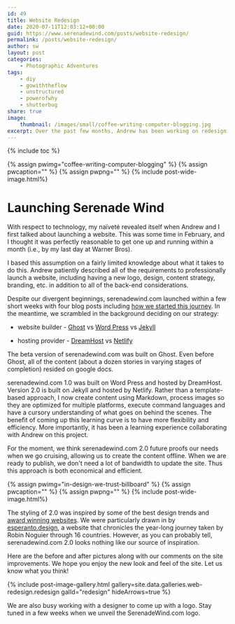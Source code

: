 ```yaml
---
id: 49
title: Website Redesign
date: 2020-07-11T12:03:12+00:00
guid: https://www.serenadewind.com/posts/website-redesign/
permalink: /posts/website-redesign/
author: sw
layout: post
categories:
    - Photographic Adventures
tags:
    - diy
    - gowiththeflow
    - unstructured
    - powerofwhy
    - shutterbug
share: true
image:
    thumbnail: /images/small/coffee-writing-computer-blogging.jpg 
excerpt: Over the past few months, Andrew has been working on redesigning serenadewind.com to make our lives easier when we're offshore. We also took this as an opportunity to improve your experience - intuitive navigation, introduce more content, and pretty it up.   
---
```

{% include toc %}

{% assign pwimg="coffee-writing-computer-blogging" %}
{% assign pwcaption="" %}
{% assign pwpng="" %}
{% include post-wide-image.html%}

# Launching Serenade Wind

With respect to technology, my naïveté revealed itself when Andrew and I first talked about launching a website. This was some time in February, and I thought it was perfectly reasonable to get one up and running within a month (i.e., by my last day at Warner Bros). 

I based this assumption on a fairly limited knowledge about what it takes to do this. Andrew patiently described all of the requirements to professionally launch a website, including having a new logo, design, content strategy, branding, etc. in addition to all of the back-end considerations.

Despite our divergent beginnings, serenadewind.com launched within a few short weeks with four blog posts including [how we started this journey](/posts/time-to-go-to-the-whiteboard/). In the meantime, we scrambled in the background deciding on our strategy:

-   website builder - [Ghost](https://ghost.org/) vs [Word Press](https://wordpress.com/) vs [Jekyll](https://jekyllrb.com/)

-   hosting provider - [DreamHost](https://www.dreamhost.com/) vs [Netlify](https://www.netlify.com/)

The beta version of serenadewind.com was built on Ghost. Even before Ghost, all of the content (about a dozen stories in varying stages of completion) resided on google docs.

serenadewind.com 1.0 was built on Word Press and hosted by DreamHost. Version 2.0 is built on Jekyll and hosted by Netlify. Rather than a template-based approach, I now create content using Markdown, process images so they are optimized for multiple platforms, execute command languages and have a cursory understanding of what goes on behind the scenes. The benefit of coming up this learning curve is to have more flexibility and efficiency. More importantly, it has been a learning experience collaborating with Andrew on this project.

For the moment, we think serenadewind.com 2.0 future proofs our needs when we go cruising, allowing us to create the content offline. When we are ready to publish, we don't need a lot of bandwidth to update the site. Thus this approach is both economical and efficient.

{% assign pwimg="in-design-we-trust-billboard" %}
{% assign pwcaption="" %}
{% assign pwpng="" %}
{% include post-wide-image.html%}

The styling of 2.0 was inspired by some of the best design trends and [award winning websites](https://www.awwwards.com/websites/). We were particularly drawn in by [esperanto.design](https://esperanto.design/), a website that chronicles the year-long journey taken by Robin Noguier through 16 countries. However, as you can probably tell, serenadewind.com 2.0 looks nothing like our source of inspiration.

Here are the before and after pictures along with our comments on the site improvements. We hope you enjoy the new look and feel of the site. Let us know what you think!

{% include post-image-gallery.html gallery=site.data.galleries.web-redesign.redesign galId="redesign" hideArrows=true %}

We are also busy working with a designer to come up with a logo. Stay tuned in a few weeks when we unveil the SerenadeWind.com logo.
